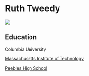 # Ruth Tweedy

![](Ruth.jpeg)

## Education

[Columbia University](https://www.columbia.edu/)

[Massachusetts Institute of Technology](https://www.mit.edu/) 

[Peebles High School](http://peebleshighschool.org.uk) 

 
 
 